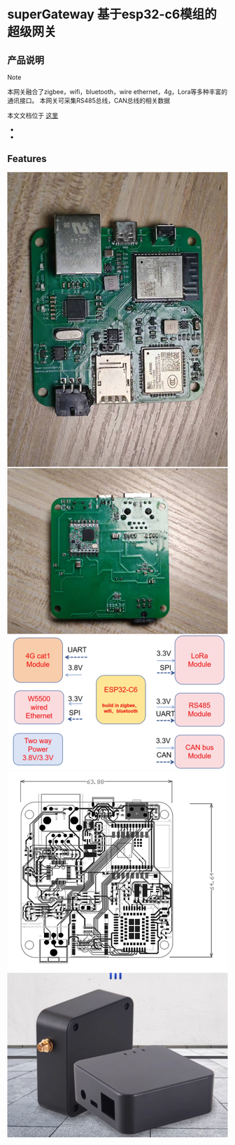 # superGateway 基于esp32-c6模组的超级网关

## 产品说明
> [!NOTE]
> 本网关融合了zigbee，wifi，bluetooth，wire ethernet，4g，Lora等多种丰富的通讯接口。
> 本网关可采集RS485总线，CAN总线的相关数据

本文文档位于 [这里](https://medium.com/@yongxiangliu/a-super-gateway-with-wired-ethernet-4g-lora-zigbee-rs485-can-bus-wifi-bluetooth-and-zigbee-c2f3361c1a2d)

* 
* 

## Features

![原型](image/protype.jpg)
![从后面看](image/back.jpg)
![本电路板框架](image/framework.png)
![电路板尺寸](image/尺寸.png)
![外壳](image/外壳.png)
